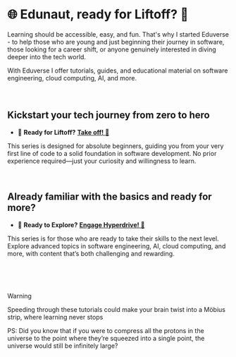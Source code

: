 # 🌐 Edunaut, ready for Liftoff? 🚀
Learning should be accessible, easy, and fun. That's why I started Eduverse - to help those who are young and just beginning their journey in software, those looking for a career shift, or anyone genuinely interested in diving deeper into the tech world.

With Eduverse I offer tutorials, guides, and educational material on software engineering, cloud computing, AI, and more.
<br>
<br>
<br>
## Kickstart your tech journey from zero to hero
  - 🚀 **Ready for Liftoff?** [**Take off! 🚀**](#link)

This series is designed for absolute beginners, guiding you from your very first line of code to a solid foundation in software development. No prior experience required—just your curiosity and willingness to learn.
  
<br>

## Already familiar with the basics and ready for more? 
  - 🌌 **Ready to Explore?** [**Engage Hyperdrive! 🌌**](#link)

This series is for those who are ready to take their skills to the next level. Explore advanced topics in software engineering, AI, cloud computing, and more, with content that’s both challenging and rewarding.

<br>
<br>
<br>

> [!WARNING]
> Speeding through these tutorials could make your brain twist into a Möbius strip, where learning never stops

PS: Did you know that if you were to compress all the protons in the universe to the point where they’re squeezed into a single point, the universe would still be infinitely large?
